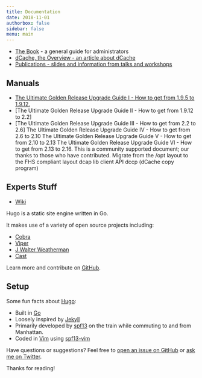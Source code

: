 ```yaml
---
title: Documentation
date: 2018-11-01
authorbox: false
sidebar: false
menu: main
---
```





* [The Book](https://github.com/spf13/cobra) - a general guide for administrators
* [dCache, the Overview - an article about dCache](https://github.com/spf13/cobra)
* [Publications - slides and information from talks and workshops](https://github.com/spf13/cobra)

## Manuals

* [The Ultimate Golden Release Upgrade Guide I - How to get from 1.9.5 to 1.9.12.](https://github.com/spf13/cobra)
* [The Ultimate Golden Release Upgrade Guide II - How to get from 1.9.12 to 2.2]
* [The Ultimate Golden Release Upgrade Guide III - How to get from 2.2 to 2.6]
    The Ultimate Golden Release Upgrade Guide IV - How to get from 2.6 to 2.10
    The Ultimate Golden Release Upgrade Guide V - How to get from 2.10 to 2.13
    The Ultimate Golden Release Upgrade Guide VI - How to get from 2.13 to 2.16.
    This is a community supported document; our thanks to those who have contributed.
    Migrate from the /opt layout to the FHS compliant layout
    dcap lib client API
    dccp (dCache copy program)

## Experts Stuff
* [Wiki](https://wikipedia.com)











Hugo is a static site engine written in Go.


It makes use of a variety of open source projects including:

* [Cobra](https://github.com/spf13/cobra)
* [Viper](https://github.com/spf13/viper)
* [J Walter Weatherman](https://github.com/spf13/jWalterWeatherman)
* [Cast](https://github.com/spf13/cast)

Learn more and contribute on [GitHub](https://github.com/spf13).

## Setup

Some fun facts about [Hugo](http://gohugo.io/):

* Built in [Go](http://golang.org/)
* Loosely inspired by [Jekyll](http://jekyllrb.com/)
* Primarily developed by [spf13](http://spf13.com/) on the train while commuting to and from Manhattan.
* Coded in [Vim](http://vim.org) using [spf13-vim](http://vim.spf13.com/)

Have questions or suggestions? Feel free to [open an issue on GitHub](https://github.com/spf13/hugo/issues/new) or [ask me on Twitter](https://twitter.com/spf13).

Thanks for reading!
